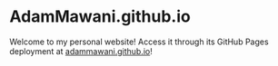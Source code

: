 # AdamMawani.github.io

Welcome to my personal website! Access it through its GitHub Pages deployment at [adammawani.github.io](https://adammawani.github.io)!
